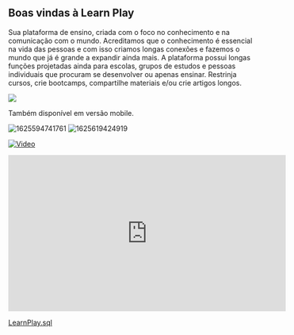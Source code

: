 ## Boas vindas à Learn Play
Sua plataforma de ensino, criada com o foco no conhecimento e na comunicação com o mundo. Acreditamos que o conhecimento é essencial na vida das pessoas e com isso criamos longas conexões e fazemos o mundo que já é grande a expandir ainda mais.
A plataforma possui longas funções projetadas ainda para escolas, grupos de estudos e pessoas individuais que procuram se desenvolver ou apenas ensinar.
Restrinja cursos, crie bootcamps, compartilhe materiais e/ou crie artigos longos.

<a href="https://www.buymeacoffee.com/drelocatelli" title="buy me a coffee"><img src="https://user-images.githubusercontent.com/32282846/126049168-d98c147c-6893-4272-9383-e166d80a8bfa.png"></a>

Também disponível em versão mobile.

![1625594741761](https://user-images.githubusercontent.com/32282846/124801803-a33ae380-df2d-11eb-90fd-7fd2c8677699.png)
![1625619424919](https://user-images.githubusercontent.com/32282846/124801796-a1712000-df2d-11eb-87fe-c127f6b4afec.png)


[![Video](https://img.youtube.com/vi/YOUTUBE_VIDEO_ID_HERE/0.jpg)](https://www.youtube.com/embed/t7Qw5_3GLPk)

<iframe width="560" height="315" src="https://www.youtube.com/embed/t7Qw5_3GLPk" title="YouTube video player" frameborder="0" allow="accelerometer; autoplay; clipboard-write; encrypted-media; gyroscope; picture-in-picture" allowfullscreen></iframe>

[LearnPlay.sql](https://drive.google.com/drive/folders/15AquuA67SBJrJE-H11rWwds76vpiCKas?usp=sharing)

